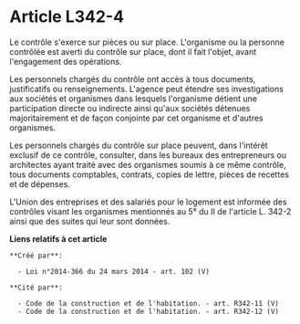 # Article L342-4

Le contrôle s'exerce sur pièces ou sur place. L'organisme ou la personne contrôlée est averti du contrôle sur place, dont il
fait l'objet, avant l'engagement des opérations. 

Les personnels chargés du contrôle ont accès à tous documents, justificatifs ou renseignements. L'agence peut étendre ses
investigations aux sociétés et organismes dans lesquels l'organisme détient une participation directe ou indirecte ainsi
qu'aux sociétés détenues majoritairement et de façon conjointe par cet organisme et d'autres organismes. 

Les personnels chargés du contrôle sur place peuvent, dans l'intérêt exclusif de ce contrôle, consulter, dans les bureaux des
entrepreneurs ou architectes ayant traité avec des organismes soumis à ce même contrôle, tous documents comptables, contrats,
copies de lettre, pièces de recettes et de dépenses. 

L'Union des entreprises et des salariés pour le logement est informée des contrôles visant les organismes mentionnés au 5° du
II de l'article L. 342-2 ainsi que des suites qui leur sont données.

**Liens relatifs à cet article**

	**Créé par**:

	  - Loi n°2014-366 du 24 mars 2014 - art. 102 (V)

	**Cité par**:

	  - Code de la construction et de l'habitation. - art. R342-11 (V)
	  - Code de la construction et de l'habitation. - art. R342-12 (V)
